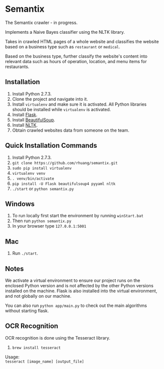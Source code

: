 Semantix
========

The Semantix crawler - in progress.  

Implements a Naive Bayes classifier using the NLTK library.  

Takes in crawled HTML pages of a whole website and classifies the website based on a business type 
such as `restaurant` or `medical`.  

Based on the business type, further classify the website's content into relevant data such as hours 
of operation, location, and menu items for restaurants.


Installation
------------

1. Install Python 2.7.3.
2. Clone the project and navigate into it.
3. Install `virtualenv` and make sure it is activated. All Python libraries should be installed 
while `virtualenv` is activated.
4. Install [Flask](http://flask.pocoo.org/docs/installation/ "Flask").
5. Install [BeautifulSoup](http://www.crummy.com/software/BeautifulSoup/bs4/doc/ "BeautifulSoup").
6. Install [NLTK](http://nltk.org/install.html "NLTK").
7. Obtain crawled websites data from someone on the team.

Quick Installation Commands
---------------------------

1. Install Python 2.7.3.
2. `git clone https://github.com/rhuang/semantix.git`
3. `sudo pip install virtualenv`
4. `virtualenv venv`
5. `. venv/bin/activate`
6. `pip install -U Flask beautifulsoup4 pyyaml nltk`
7. `./start` or `python semantix.py`

Windows
-------

1. To run locally first start the environment by running `winStart.bat`
2. Then run `python semantix.py`
3. In your browser type `127.0.0.1:5001`

Mac
---

1. Run `./start`.

Notes
-----

We activate a virtual environment to ensure our project runs on the enclosed Python version and is 
not affected by the other Python versions installed on the machine. Flask is also installed into 
the virtual environment, and not globally on our machine.

You can also run `python app/main.py` to check out the main algorithms without starting flask.

OCR Recognition
---------------

OCR recognition is done using the Tesseract library.

1. `brew install tesseract`  

Usage:  
    `tesseract [image_name] [output_file]`
